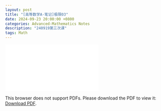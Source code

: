 ```yaml
---
layout: post
title: "[高等数学A-笔记]极限03"
date: 2024-09-23 20:00:00 +0800
categories: Advanced-Mathematics Notes
description: "240919第三次课"
tags: Math
---
```

<!-- ![](../assets/pdfs/la-01.pdf) -->
<!-- For ios users:[Download](https://github.com/PhotonYan/PhotonYan.github.io/blob/gh-pages/pdfs/la-01.pdf)

<object data="{{ site.url }}{{ site.baseurl }}/assets/pdfs/la-01.pdf" type="application/pdf"></object> -->

<object data="{{ site.url }}/assets/pdfs/am-03.pdf" type="application/pdf" width="700px" height="700px">
    <embed src="{{ site.url }}/assets/pdfs/am-03.pdf">
        <p>This browser does not support PDFs. Please download the PDF to view it: <a href="{{ site.url }}/assets/pdfs/am-03.pdf">Download PDF</a>.</p>
    </embed>
</object>